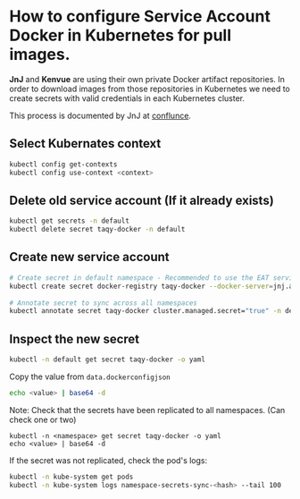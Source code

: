 # How to configure Service Account Docker in Kubernetes for pull images.

**JnJ** and **Kenvue** are using their own private Docker artifact repositories. In order to download images from those repositories in Kubernetes we need to create secrets with valid credentials in each Kubernetes cluster.

This process is documented by JnJ at [conflunce](https://confluence.jnj.com/display/EAKB/Artifactory+-+Docker+Image+Pull+Through+Cache+For+Trusted+Public+Registries).


## Select Kubernates context

```bash
kubectl config get-contexts
kubectl config use-context <context>
```

## Delete old service account (If it already exists)

```bash
kubectl get secrets -n default
kubectl delete secret taqy-docker -n default
```

## Create new service account

```bash
# Create secret in default namespace - Recommended to use the EAT service account username and password for credentials
kubectl create secret docker-registry taqy-docker --docker-server=jnj.artifactrepo.jnj.com --docker-username=<service-account-username> --docker-password=<service-account-password> -n default
 
# Annotate secret to sync across all namespaces
kubectl annotate secret taqy-docker cluster.managed.secret="true" -n default
```

## Inspect the new secret

```bash
kubectl -n default get secret taqy-docker -o yaml
```

Copy the value from `data.dockerconfigjson`

```bash
echo <value> | base64 -d
```

Note: Check that the secrets have been replicated to all namespaces. (Can check one or two)

```
kubectl -n <namespace> get secret taqy-docker -o yaml
echo <value> | base64 -d
```

If the secret was not replicated, check the pod's logs:

```bash
kubectl -n kube-system get pods
kubectl -n kube-system logs namespace-secrets-sync-<hash> --tail 100
```